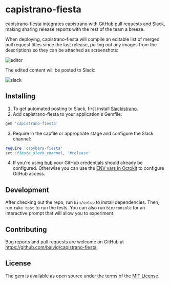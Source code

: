 # capistrano-fiesta

capistrano-fiesta integrates capistrano with GitHub pull requests and Slack, making
sharing release reports with the rest of the team a breeze.

When deploying, capistrano-fiesta will compile an editable list of merged pull
request titles since the last release, pulling out any images from the descriptions so they can be attached as screenshots:

![editor](https://cloud.githubusercontent.com/assets/104138/10676263/57b6bb44-7905-11e5-8df3-38e96a2a0685.png)

The edited content will be posted to Slack:

![slack](https://cloud.githubusercontent.com/assets/104138/10676270/63f627b4-7905-11e5-88e7-b60c08aada99.png)


## Installing

1. To get automated posting to Slack, first install [Slackistrano](https://github.com/phallstrom/slackistrano).
2. Add capistrano-fiesta to your application's Gemfile:

  ```ruby
  gem 'capistrano-fiesta'
  ```
3. Require in the capfile or appropriate stage and configure the Slack channel:

  ```ruby
  require 'capybara-fiesta'
  set :fiesta_slack_channel, '#release'
  ```
4. If you're using [hub](https://github.com/github/hub) your GitHub credentials should already be configured. Otherwise you can use the [ENV vars in Octokit](https://github.com/octokit/octokit.rb/blob/a98979107a4bf9741a05a1f751405f8a29f29b38/lib/octokit/default.rb#L42-L156) to configure GitHub access.

## Development

After checking out the repo, run `bin/setup` to install dependencies. Then, run `rake test` to run the tests. You can also run `bin/console` for an interactive prompt that will allow you to experiment.

## Contributing

Bug reports and pull requests are welcome on GitHub at https://github.com/balvig/capistrano-fiesta.


## License

The gem is available as open source under the terms of the [MIT License](http://opensource.org/licenses/MIT).


